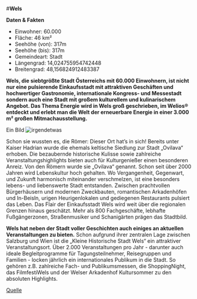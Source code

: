﻿#**Wels**



**Daten & Fakten**

  + Einwohner: 60.000
  + Fläche: 46 km²
  + Seehöhe (von): 317m
  + Seehöhe (bis): 317m
  + Gemeindeart: Stadt
  + Längengrad: 14,024755954742448
  + Breitengrad: 48,156824912483387

**Wels, die siebtgrößte Stadt Österreichs mit 60.000 Einwohnern, ist nicht nur eine pulsierende Einkaufsstadt mit attraktiven Geschäften und hochwertiger Gastronomie, internationale Kongress- und Messestadt sondern auch eine Stadt mit großem kulturellem und kulinarischem Angebot. Das Thema Energie wird in Wels groß geschrieben, im Welios® entdeckt und erlebt man die Welt  der erneuerbare Energie in einer 3.000 m² großen Mitmachausstellung.**


Ein Bild ![irgendetwas](https://github.com/kalimero0073/k01255095/blob/revision/IMG-20160911-WA0008.jpg)


Schon sie wussten es, die Römer: Dieser Ort hat’s in sich! Bereits unter Kaiser Hadrian wurde die ehemals keltische Siedlung zur Stadt „Ovilava“ erhoben.
Die bezaubernde historische Kulisse sowie zahlreiche Veranstaltungshighlights bieten auch für Kulturgenießer einen besonderen Anreiz. Von den Römern wurde sie „Ovilava“ genannt. Schon seit über 2000 Jahren wird Lebenskultur hoch gehalten. Wo Vergangenheit, Gegenwart, und Zukunft harmonisch miteinander verschmelzen, ist eine besonders lebens- und liebenswerte Stadt entstanden. Zwischen prachtvollen Bürgerhäusern und modernen Zweckbauten, romantischen Arkadenhöfen und In-Beisln, urigen Heurigenlokalen und gediegenen Restaurants pulsiert das Leben. Das Flair der Einkaufsstadt Wels wird weit über die regionalen Grenzen hinaus geschätzt. Mehr als 800 Fachgeschäfte, lebhafte Fußgängerzonen, Straßenmusiker und Schanigärten prägen das Stadtbild.
 
**Wels hat neben der Stadt voller Geschichten auch einiges an aktuellen Veranstaltungen zu bieten.** Schon aufgrund ihrer zentralen Lage zwischen Salzburg und Wien ist die „Kleine Historische Stadt Wels“ ein attraktiver Veranstaltungsort. Über 2.000 Veranstaltungen pro Jahr - darunter auch ideale Begleitprogramme für Tagungsteilnehmer, Reisegruppen und Familien - locken jährlich ein internationales Publikum in die Stadt. So gehören z.B.  zahlreiche Fach- und Publikumsmessen, die ShoppingNight, das FilmfestiWels und der Welser Arkadenhof Kultursommer zu den absoluten Highlights.

[Quelle](https://www.oberoesterreich.at/oesterreich/ort/430000879/wels.html)
